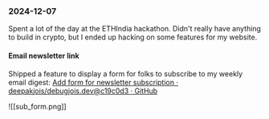### 2024-12-07
Spent a lot of the day at the ETHIndia hackathon. Didn't really have anything to build in crypto, but I ended up hacking on some features for my website.

#### Email newsletter link
Shipped a feature to display a form for folks to subscribe to my weekly email digest: [Add form for newsletter subscription · deepakjois/debugjois.dev@c19c0d3 · GitHub](https://github.com/deepakjois/debugjois.dev/commit/c19c0d30d49bbec65b20262b3840406c9f58f682)

![[sub_form.png]]

